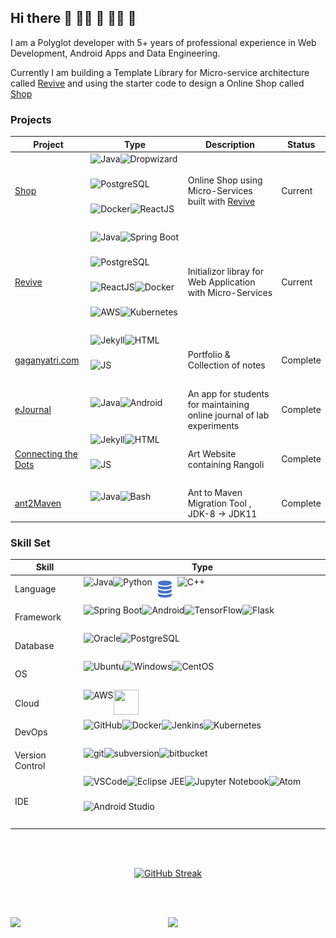 ## Hi there 👋 🙋‍♀️ 🧙 👩‍💻 🌈

I am a Polyglot developer with 5+ years of professional experience in Web Development, Android Apps and Data Engineering. 


Currently I am building a Template Library for Micro-service architecture called [Revive](https://github.com/sachinsshetty/revive) and using the starter code to design a Online Shop called [Shop](https://github.com/slabstech/shop)

### Projects

| Project                                                                   | Type                                                                                                                                                                                                                                                                                                                                                                                                                                                                                                                                                                                                                                                                                                                                                                                                                                                                                              | Description                                                                                                  | Status   |
|---------------------------------------------------------------------------|---------------------------------------------------------------------------------------------------------------------------------------------------------------------------------------------------------------------------------------------------------------------------------------------------------------------------------------------------------------------------------------------------------------------------------------------------------------------------------------------------------------------------------------------------------------------------------------------------------------------------------------------------------------------------------------------------------------------------------------------------------------------------------------------------------------------------------------------------------------------------------------------------|--------------------------------------------------------------------------------------------------------------|----------|
| [Shop](https://github.com/slabstech/shop)                                 | <img height="40" align="left" src="https://cdn.jsdelivr.net/gh/devicons/devicon/icons/java/java-original-wordmark.svg" alt="Java" /> <img height="40" align="left" src="https://www.dropwizard.io/en/latest/_static/dropwizard-logo.svg" alt="Dropwizard" />  <img height="40" align="left" src="https://cdn.jsdelivr.net/gh/devicons/devicon/icons/postgresql/postgresql-plain.svg" alt="PostgreSQL" />   <img height="40" align="left" src="https://avatars.githubusercontent.com/u/7739233?s=200&v=4" alt="Docker" />  <img height="40" align="left" src="https://reactjs.org/icons/icon-512x512.png" alt="ReactJS" />                                                                                                                                                                                                                                                                         | Online Shop using Micro-Services built with <a  href="https://github.com/sachinsshetty/revive/"> Revive </a> | Current  |
| [Revive](https://github.com/sachinsshetty/revive)                         | <img height="40" align="left" src="https://cdn.jsdelivr.net/gh/devicons/devicon/icons/java/java-original-wordmark.svg" alt="Java" />  <img height="40" align="left" src="https://avatars.githubusercontent.com/u/317776?s=200&v=4" alt="Spring Boot" /> <img height="40" align="left" src="https://cdn.jsdelivr.net/gh/devicons/devicon/icons/postgresql/postgresql-plain.svg" alt="PostgreSQL" />  <img height="40" align="left" src="https://reactjs.org/icons/icon-512x512.png" alt="ReactJS" />  <img height="40" align="left" src="https://avatars.githubusercontent.com/u/7739233?s=200&v=4" alt="Docker" />  <img height="40" align="left" src="https://cdn.jsdelivr.net/gh/devicons/devicon/icons/amazonwebservices/amazonwebservices-plain-wordmark.svg" alt="AWS" /> <img height="40" align="left" src="https://avatars.githubusercontent.com/u/13629408?s=200&v=4" alt="Kubernetes" /> | Initializor libray for Web Application with Micro-Services                                                   | Current  |
| [gaganyatri.com](https://sachinsshetty.github.io/gaganyatri.com)          | <img height="40" align="left" src="https://avatars.githubusercontent.com/u/3083652?s=200&v=4" alt="Jekyll" />       <img height="40" align="left" src="https://cdn.jsdelivr.net/gh/devicons/devicon/icons/html5/html5-plain-wordmark.svg" alt="HTML" />  <img height="40" align="left" src="https://cdn.jsdelivr.net/gh/devicons/devicon/icons/javascript/javascript-plain.svg" alt="JS" />                                                                                                                                                                                                                                                                                                                                                                                                                                                                                                                                 | Portfolio & Collection of notes                                                                              | Complete |
| [eJournal](https://slabstech.github.io/ejournal/)                         | <img height="40" align="left" src="https://cdn.jsdelivr.net/gh/devicons/devicon/icons/java/java-original-wordmark.svg" alt="Java" />  <img height="40" align="left" src="https://cdn.jsdelivr.net/gh/devicons/devicon/icons/android/android-plain-wordmark.svg" alt="Android" />                                                                                                                                                                                                                                                                                                                                                                                                                                                                                                                                                                                                                  | An app for students for maintaining online journal of lab experiments                                        | Complete |
| [Connecting the Dots](https://github.com/slabstech/connectingthedots.com) | <img height="40" align="left" src="https://avatars.githubusercontent.com/u/3083652?s=200&v=4" alt="Jekyll" />       <img height="40" align="left" src="https://cdn.jsdelivr.net/gh/devicons/devicon/icons/html5/html5-plain-wordmark.svg" alt="HTML" />  <img height="40" align="left" src="https://cdn.jsdelivr.net/gh/devicons/devicon/icons/javascript/javascript-plain.svg" alt="JS" />                                                                                                                                                                                                                                                                                                                                                                                                                                                                                                       | Art Website containing Rangoli                                                                               | Complete |
| [ant2Maven](https://github.com/slabstech/ant2Maven)                       | <img height="40" align="left" src="https://cdn.jsdelivr.net/gh/devicons/devicon/icons/java/java-original-wordmark.svg" alt="Java" /> <img height="40" align="left" src="https://cdn.jsdelivr.net/gh/devicons/devicon/icons/bash/bash-plain.svg" alt="Bash" />                                                                                                                                                                                                                                                                                                                                                                                                                                                                                                                                                                                                                                     | Ant to Maven Migration Tool , JDK-8 -> JDK11                                                                 | Complete |


### Skill Set


| Skill           | Type                                                                                                                                                                                                                                                                                                                                                                                                                                                                                                                                                                                                                                                |
|-----------------|-----------------------------------------------------------------------------------------------------------------------------------------------------------------------------------------------------------------------------------------------------------------------------------------------------------------------------------------------------------------------------------------------------------------------------------------------------------------------------------------------------------------------------------------------------------------------------------------------------------------------------------------------------|
| Language        | <img height="40" align="left" src="https://cdn.jsdelivr.net/gh/devicons/devicon/icons/java/java-original-wordmark.svg" alt="Java" /> <img height="40" align="left" src="https://cdn.jsdelivr.net/gh/devicons/devicon/icons/python/python-original-wordmark.svg" alt="Python" /> <img height="40" align="left" src="https://raw.githubusercontent.com/github/explore/80688e429a7d4ef2fca1e82350fe8e3517d3494d/topics/sql/sql.png" alt="SQL" /> <img height="40" align="left" src="https://cdn.jsdelivr.net/gh/devicons/devicon/icons/cplusplus/cplusplus-original.svg" alt="C++" />                                                                  |
| Framework       | <img height="40" align="left" src="https://avatars.githubusercontent.com/u/317776?s=200&v=4" alt="Spring Boot" />  <img height="40" align="left" src="https://cdn.jsdelivr.net/gh/devicons/devicon/icons/android/android-plain-wordmark.svg" alt="Android" /> <img height="40" align="left" src="https://avatars.githubusercontent.com/u/15658638?s=200&v=4" alt="TensorFlow" />  <img height="40" align="left" src="https://flask.palletsprojects.com/en/2.1.x/_static/flask-icon.png" alt="Flask" />                                                                                                                                              |
| Database        | <img height="40" align="left" src="https://avatars.githubusercontent.com/u/4430336?s=200&v=4" alt="Oracle" />  <img height="40" align="left" src="https://cdn.jsdelivr.net/gh/devicons/devicon/icons/postgresql/postgresql-plain.svg" alt="PostgreSQL" />                                                                                                                                                                                                                                                                                                                                                                                           |
| OS              | <img height="40" align="left" src="https://cdn.jsdelivr.net/gh/devicons/devicon/icons/ubuntu/ubuntu-plain.svg" alt="Ubuntu" /> <img height="40" align="left" src="https://avatars.githubusercontent.com/u/6154722?s=200&v=4" alt="Windows" />  <img height="40" align="left" src="https://avatars.githubusercontent.com/u/79192?s=200&v=4" alt="CentOS" />                                                                                                                                                                                                                                                                                          |
| Cloud           | <img height="40" align="left" src="https://cdn.jsdelivr.net/gh/devicons/devicon/icons/amazonwebservices/amazonwebservices-plain-wordmark.svg" alt="AWS" />  <img src="https://cdn.jsdelivr.net/gh/devicons/devicon/icons/azure/azure-plain-wordmark.svg" height="40" width="40">                                                                                                                                                                                                                                                                                                                                                                    | 
| DevOps          | <img height="40" align="left" src="https://cdn.jsdelivr.net/gh/devicons/devicon/icons/github/github-original.svg" alt="GitHub" />     <img height="40" align="left" src="https://cdn.jsdelivr.net/gh/devicons/devicon/icons/docker/docker-original-wordmark.svg" alt="Docker" /> <img height="40" align="left" src="https://avatars.githubusercontent.com/u/107424?s=200&v=4" alt="Jenkins" />     <img height="40" align="left" src="https://cdn.jsdelivr.net/gh/devicons/devicon/icons/kubernetes/kubernetes-plain-wordmark.svg" alt="Kubernetes" />                                                                                              |
| Version Control | <img height="40" align="left" src="https://avatars.githubusercontent.com/u/18133?s=200&v=4" alt="git" />  <img height="40" align="left" src="https://subversion.apache.org/icon.png" alt="subversion" /> <img height="40" align="left" src="https://wac-cdn.atlassian.com/assets/img/favicons/bitbucket/favicon-16x16.png" alt="bitbucket" />                                                                                                                                                                                                                                                                                                       |
| IDE             | <img height="40" align="left" src="https://code.visualstudio.com/favicon.ico" alt="VSCode" />  <img height="40" align="left" src="https://avatars.githubusercontent.com/u/56974?s=200&v=4" alt="Eclipse JEE" /> <img height="40" align="left" src="https://cdn.jsdelivr.net/gh/devicons/devicon/icons/jupyter/jupyter-original-wordmark.svg" alt="Jupyter Notebook" /> <img height="40" align="left" src="https://cdn.jsdelivr.net/gh/devicons/devicon/icons/atom/atom-original.svg" alt="Atom" /> <img height="40" align="left" src="https://cdn.jsdelivr.net/gh/devicons/devicon/icons/androidstudio/androidstudio-plain-wordmark.svg" alt="Android Studio" /> | |

<br/><br/>
<div align='center'>

[![GitHub Streak](https://github-readme-streak-stats.herokuapp.com/?user=sachinsshetty&theme=gruvbox)](https://git.io/streak-stats)

</div>

<br/><br/>

<div align="center">
 <img height="170" align="left" src="https://github-readme-stats.vercel.app/api?username=sachinsshetty&count_private=true&include_all_commits=true&theme=onedark" />


 <img src="https://github-readme-stats.vercel.app/api/top-langs/?username=sachinsshetty&layout=compact&theme=onedark&count_private=false" >
</div>
